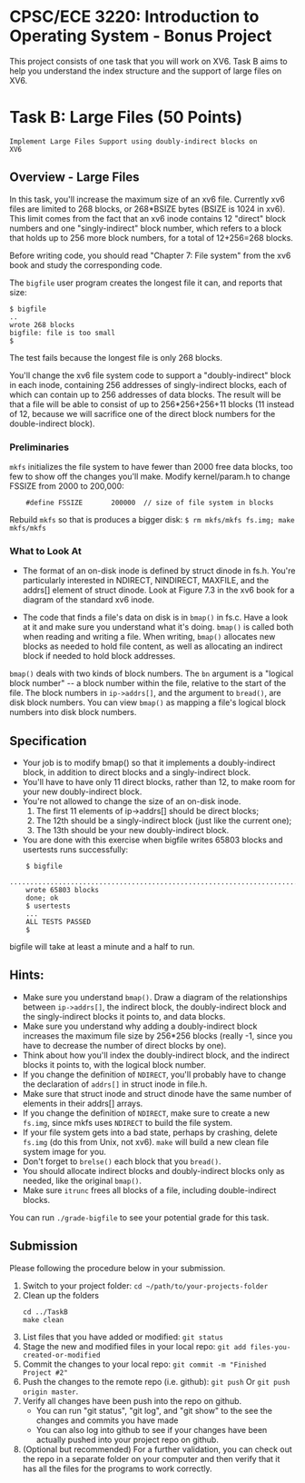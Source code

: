 # CPSC/ECE 3220: Introduction to Operating System - Bonus Project

This project consists of one task that you will work on XV6. 
Task B aims to help you understand the index structure and the support of large files on XV6.

# Task B: Large Files (50 Points)
<code>Implement Large Files Support using doubly-indirect blocks on XV6</code>

## Overview - Large Files

In this task, you'll increase the maximum size of an xv6 file. 
Currently xv6 files are limited to 268 blocks, or 268*BSIZE bytes (BSIZE is 1024 in xv6). 
This limit comes from the fact that an xv6 inode contains 12 "direct" block numbers and 
one "singly-indirect" block number, which refers to a block that holds up to 256 more block numbers,
 for a total of 12+256=268 blocks.

Before writing code, you should read "Chapter 7: File system" from the xv6 book and study the corresponding code.

The `bigfile` user program creates the longest file it can, and reports that size:
```
$ bigfile
..
wrote 268 blocks
bigfile: file is too small
$
```
The test fails because the longest file is only 268 blocks.

You'll change the xv6 file system code to support a "doubly-indirect" block in each inode, 
containing 256 addresses of singly-indirect blocks, each of which can contain up to 256 addresses of data blocks. 
The result will be that a file will be able to consist of up to 256*256+256+11 blocks 
(11 instead of 12, because we will sacrifice one of the direct block numbers for the double-indirect block).


### Preliminaries

`mkfs` initializes the file system to have fewer than 2000 free data blocks, 
too few to show off the changes you'll make. Modify kernel/param.h to change FSSIZE from 2000 to 200,000:

```
    #define FSSIZE       200000  // size of file system in blocks
```

Rebuild `mkfs` so that is produces a bigger disk: `$ rm mkfs/mkfs fs.img; make mkfs/mkfs`


### What to Look At
+ The format of an on-disk inode is defined by struct dinode in fs.h. 
You're particularly interested in NDIRECT, NINDIRECT, MAXFILE, and the addrs[] element of struct dinode. 
Look at Figure 7.3 in the xv6 book for a diagram of the standard xv6 inode.

+ The code that finds a file's data on disk is in `bmap()` in fs.c. 
Have a look at it and make sure you understand what it's doing. 
`bmap()` is called both when reading and writing a file. 
When writing, `bmap()` allocates new blocks as needed to hold file content,
 as well as allocating an indirect block if needed to hold block addresses.

`bmap()` deals with two kinds of block numbers. The `bn` argument is a "logical block number" -- a block number 
within the file, relative to the start of the file. The block numbers in `ip->addrs[]`, and the argument to `bread()`,
 are disk block numbers. You can view `bmap()` as mapping a file's logical block numbers into disk block numbers.

## Specification

+ Your job is to modify bmap() so that it implements a doubly-indirect block, in addition to direct blocks and a singly-indirect block. 
+ You'll have to have only 11 direct blocks, rather than 12, to make room for your new doubly-indirect block. 
+ You're not allowed to change the size of an on-disk inode. 
   1. The first 11 elements of ip->addrs[] should be direct blocks;
   2. The 12th should be a singly-indirect block (just like the current one); 
   3. The 13th should be your new doubly-indirect block. 
+ You are done with this exercise when bigfile writes 65803 blocks and usertests runs successfully:
```
    $ bigfile
    ..................................................................................................................................................................................................................................................................................................................................................................................................................................................................................................................................................................................................................................................................................
    wrote 65803 blocks
    done; ok
    $ usertests
    ...
    ALL TESTS PASSED
    $ 
```
bigfile will take at least a minute and a half to run.

## Hints:

+ Make sure you understand `bmap()`. Draw a diagram of the relationships between `ip->addrs[]`, 
the indirect block, the doubly-indirect block and the singly-indirect blocks it points to, and data blocks. 
+ Make sure you understand why adding a doubly-indirect block increases the maximum file size 
by 256*256 blocks (really -1, since you have to decrease the number of direct blocks by one).
+ Think about how you'll index the doubly-indirect block, and the indirect blocks it points to, 
with the logical block number.
+ If you change the definition of `NDIRECT`, you'll probably have to change the declaration of `addrs[]`
 in struct inode in file.h. 
+ Make sure that struct inode and struct dinode have the same number of elements in their addrs[] arrays.
+ If you change the definition of `NDIRECT`, make sure to create a new `fs.img`, 
since mkfs uses `NDIRECT` to build the file system.
+ If your file system gets into a bad state, perhaps by crashing, delete `fs.img` (do this from Unix, not xv6).
 `make` will build a new clean file system image for you.
+ Don't forget to `brelse()` each block that you `bread()`.
+ You should allocate indirect blocks and doubly-indirect blocks only as needed, like the original `bmap()`.
+ Make sure `itrunc` frees all blocks of a file, including double-indirect blocks. 

You can run `./grade-bigfile` to see your potential grade for this task.

## Submission
Please following the procedure below in your submission.

1. Switch to your project folder: 
```cd ~/path/to/your-projects-folder```
2. Clean up the folders
    ```
    cd ../TaskB
    make clean
    ```
3. List files that you have added or modified: ```git status```
4. Stage the new and modified  files in your local repo: ```git add files-you-created-or-modified```
5.  Commit the changes to your local repo: ```git commit -m "Finished Project #2"```
6. Push the changes to the remote repo (i.e. github): ```git push``` Or ```git push origin master```. 
7. Verify all changes have been push into the repo on github.
    + You can run "git status", "git log", and "git show" to the see the changes and commits you have made
    + You can also log into github to see if your changes have been actually pushed into your project repo on github.
8. (Optional but recommended)  For a further validation, you can check out the repo in a separate folder 
    on your computer and then verify that it has all the files for the programs to work correctly.

